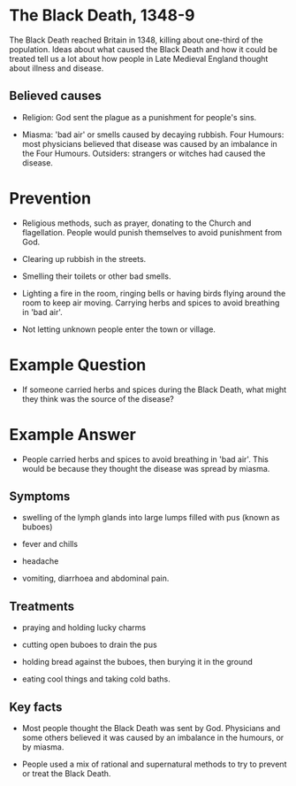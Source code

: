 # The Black Death, 1348-9

The Black Death reached Britain in 1348, killing about one-third of the population. Ideas about what caused the Black Death and how it could be treated tell us a lot about how people in Late Medieval England thought about illness and disease.

## Believed causes

* Religion: God sent the plague as a punishment for people's sins.

* Miasma: 'bad air' or smells caused by decaying rubbish. Four Humours: most physicians believed that disease was caused by an imbalance in the Four Humours. Outsiders: strangers or witches had caused the disease.

# Prevention

* Religious methods, such as prayer, donating to the Church and flagellation. People would punish themselves to avoid punishment from God.

* Clearing up rubbish in the streets.

* Smelling their toilets or other bad smells.

* Lighting a fire in the room, ringing bells or having birds flying around the room to keep air moving. Carrying herbs and spices to avoid breathing in 'bad air'.

* Not letting unknown people enter the town or village.

# Example Question
* If someone carried herbs and spices during the Black Death, what might they think was the source of the disease?

# Example Answer
* People carried herbs and spices to avoid breathing in 'bad air'. This would be because they thought the disease was spread by miasma.

## Symptoms

* swelling of the lymph glands into large lumps filled with pus (known as buboes)

* fever and chills

* headache

* vomiting, diarrhoea and abdominal pain.

## Treatments

* praying and holding lucky charms

* cutting open buboes to drain the pus 

* holding bread against the buboes, then burying it in the ground

* eating cool things and taking cold baths.

## Key facts

* Most people thought the Black Death was sent by God. Physicians and some others believed it was caused by an imbalance in the humours, or by miasma. 

* People used a mix of rational and supernatural methods to try to prevent or treat the Black Death.
